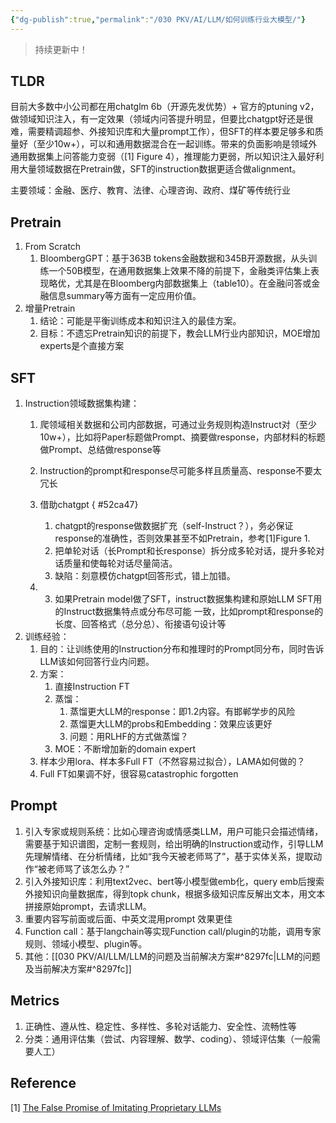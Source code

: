 ```yaml
---
{"dg-publish":true,"permalink":"/030 PKV/AI/LLM/如何训练行业大模型/"}
---
```


> 持续更新中！

## TLDR

目前大多数中小公司都在用chatglm 6b（开源先发优势）+ 官方的ptuning v2，做领域知识注入，有一定效果（领域内问答提升明显，但要比chatgpt好还是很难，需要精调超参、外接知识库和大量prompt工作），但SFT的样本要足够多和质量好（至少10w+），可以和通用数据混合在一起训练。带来的负面影响是领域外通用数据集上问答能力变弱（[1] Figure 4），推理能力更弱，所以知识注入最好利用大量领域数据在Pretrain做，SFT的instruction数据更适合做alignment。

主要领域：金融、医疗、教育、法律、心理咨询、政府、煤矿等传统行业

## Pretrain
1. From Scratch
	1. BloombergGPT：基于363B tokens金融数据和345B开源数据，从头训练一个50B模型，在通用数据集上效果不降的前提下，金融类评估集上表现略优，尤其是在Bloomberg内部数据集上（table10）。在金融问答或金融信息summary等方面有一定应用价值。
2. 增量Pretrain
	1. 结论：可能是平衡训练成本和知识注入的最佳方案。
	2. 目标：不遗忘Pretrain知识的前提下，教会LLM行业内部知识，MOE增加experts是个直接方案

## SFT
1. Instruction领域数据集构建：
	1. 爬领域相关数据和公司内部数据，可通过业务规则构造Instruct对（至少10w+），比如将Paper标题做Prompt、摘要做response，内部材料的标题做Prompt、总结做response等
	2. Instruction的prompt和response尽可能多样且质量高、response不要太冗长
	3. 借助chatgpt
{ #52ca47}

		1. chatgpt的response做数据扩充（self-Instruct？），务必保证response的准确性，否则效果甚至不如Pretrain，参考[1]Figure 1.
		2. 把单轮对话（长Prompt和长response）拆分成多轮对话，提升多轮对话质量和使每轮对话尽量简洁。
		3. 缺陷：刻意模仿chatgpt回答形式，错上加错。	
	4. 3. 如果Pretrain model做了SFT，instruct数据集构建和原始LLM SFT用的Instruct数据集特点或分布尽可能 一致，比如prompt和response的长度、回答格式（总分总）、衔接语句设计等
2. 训练经验：
	1. 目的：让训练使用的Instruction分布和推理时的Prompt同分布，同时告诉LLM该如何回答行业内问题。
	2. 方案：
		1. 直接Instruction FT
		2. 蒸馏：
			1. 蒸馏更大LLM的response：即1.2内容。有邯郸学步的风险
			2. 蒸馏更大LLM的probs和Embedding：效果应该更好
			3. 问题：用RLHF的方式做蒸馏？
		3. MOE：不断增加新的domain expert
	3. 样本少用lora、样本多Full FT（不然容易过拟合），LAMA如何做的？
	4. Full FT如果调不好，很容易catastrophic forgotten

## Prompt
1. 引入专家或规则系统：比如心理咨询或情感类LLM，用户可能只会描述情绪，需要基于知识谱图，定制一套规则，给出明确的Instruction或动作，引导LLM先理解情绪、在分析情绪，比如“我今天被老师骂了”，基于实体关系，提取动作“被老师骂了该怎么办？”
2. 引入外接知识库：利用text2vec、bert等小模型做emb化，query emb后搜索外接知识向量数据库，得到topk chunk，根据多级知识库反解出文本，用文本拼接原始prompt，去请求LLM。
3. 重要内容写前面或后面、中英文混用prompt 效果更佳
4. Function call：基于langchain等实现Function call/plugin的功能，调用专家规则、领域小模型、plugin等。
5. 其他：[[030 PKV/AI/LLM/LLM的问题及当前解决方案#^8297fc\|LLM的问题及当前解决方案#^8297fc]]


## Metrics
1. 正确性、遵从性、稳定性、多样性、多轮对话能力、安全性、流畅性等
2. 分类：通用评估集（尝试、内容理解、数学、coding）、领域评估集（一般需要人工）



## Reference

[1] [The False Promise of Imitating Proprietary LLMs](https://arxiv.org/pdf/2305.15717.pdf)
